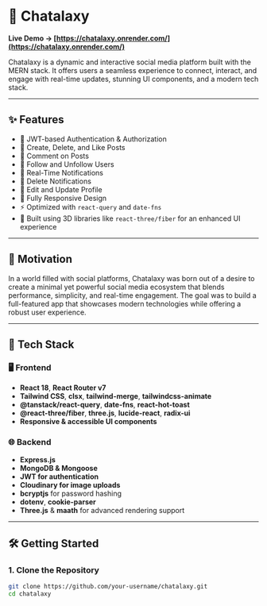 # 🌌 Chatalaxy

**Live Demo → [https://chatalaxy.onrender.com/](https://chatalaxy.onrender.com/)**

Chatalaxy is a dynamic and interactive social media platform built with the MERN stack. It offers users a seamless experience to connect, interact, and engage with real-time updates, stunning UI components, and a modern tech stack.

---

## ✨ Features

- 🔐 JWT-based Authentication & Authorization
- 📝 Create, Delete, and Like Posts
- 💬 Comment on Posts
- 👥 Follow and Unfollow Users
- 🔔 Real-Time Notifications
- 🧹 Delete Notifications
- 🧑 Edit and Update Profile
- 📱 Fully Responsive Design
- ⚡ Optimized with `react-query` and `date-fns`
- 🧠 Built using 3D libraries like `react-three/fiber` for an enhanced UI experience

---

## 🎯 Motivation

In a world filled with social platforms, Chatalaxy was born out of a desire to create a minimal yet powerful social media ecosystem that blends performance, simplicity, and real-time engagement. The goal was to build a full-featured app that showcases modern technologies while offering a robust user experience.

---

## 🔧 Tech Stack

### 🖥️ Frontend
- **React 18**, **React Router v7**
- **Tailwind CSS**, **clsx**, **tailwind-merge**, **tailwindcss-animate**
- **@tanstack/react-query**, **date-fns**, **react-hot-toast**
- **@react-three/fiber**, **three.js**, **lucide-react**, **radix-ui**
- **Responsive & accessible UI components**

### 🌐 Backend
- **Express.js**
- **MongoDB & Mongoose**
- **JWT for authentication**
- **Cloudinary for image uploads**
- **bcryptjs** for password hashing
- **dotenv**, **cookie-parser**
- **Three.js** & **maath** for advanced rendering support

---

## 🛠️ Getting Started

### 1. Clone the Repository

```bash
git clone https://github.com/your-username/chatalaxy.git
cd chatalaxy
